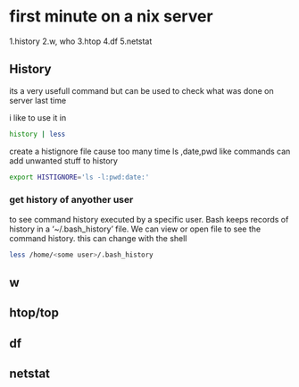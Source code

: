 # first minute on a nix server

1.history
2.w, who
3.htop
4.df
5.netstat

## History

its a very usefull command but can be used to check what was done on server last time 

i like to use it in 

```bash
history | less	
```

create a histignore file cause too many time ls ,date,pwd like commands can add unwanted stuff to history

``` bash
export HISTIGNORE='ls -l:pwd:date:'	
```

### get history of anyother user 

to see command history executed by a specific user. Bash keeps records of history in a ‘~/.bash_history’ file. We can view or open file to see the command history.
this can change with the shell

```bash
less /home/<some user>/.bash_history
```

## w

## htop/top

## df

## netstat

